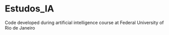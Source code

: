 # Estudos_IA
Code developed during artificial intelligence course at Federal University of Rio de Janeiro
